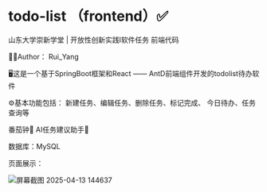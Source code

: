 # todo-list （frontend）✅
山东大学崇新学堂 | 开放性创新实践Ⅰ软件任务 前端代码

🧑‍💻Author： Rui_Yang

🖥️这是一个基于SpringBoot框架和React —— AntD前端组件开发的todolist待办软件

⚙️基本功能包括：
新建任务、编辑任务、删除任务、标记完成、
今日待办、任务查询等

番茄钟🍅 AI任务建议助手🤖

数据库：MySQL

页面展示：


![屏幕截图 2025-04-13 144637](https://github.com/user-attachments/assets/573df9b1-fac6-4f27-9184-cf270892dc3b)
